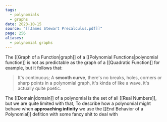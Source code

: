 ```yaml
---
tags:
  - polynomials
  - graphs
date: 2023-10-15
source: "[[James Stewart Precalculus.pdf]]"
page: 256
aliases:
  - polynomial graphs
---
```

The [[Graph of a Function|graph]] of a [[Polynomial Functions|polynomial function]] is not as predictable as the graph of a [[Quadratic Function]] for example, but it follows that:
> It's continuous; A **smooth curve**, there's no breaks, holes, corners or sharp points in a polynomial graph, it's kinda of like a wave, it's actually quite poetic.

The [[Domain|domain]] of a polynomial is the set of all [[Real Numbers]], but we are quite limited with that, To describe how a polynomial might behave when **approaching infinity** we use the [[End Behavior of a Polynomial]] defition with some fancy shit to deal with
